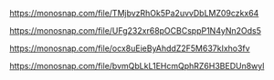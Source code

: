 https://monosnap.com/file/TMjbvzRhOk5Pa2uvvDbLMZ09czkx64

https://monosnap.com/file/UFg232xr68pOCBCsppP1N4yNn2Ods5

https://monosnap.com/file/ocx8uEieByAhddZ2F5M637kIxho3fv

https://monosnap.com/file/bvmQbLkL1EHcmQphRZ6H3BEDUn8wyl
